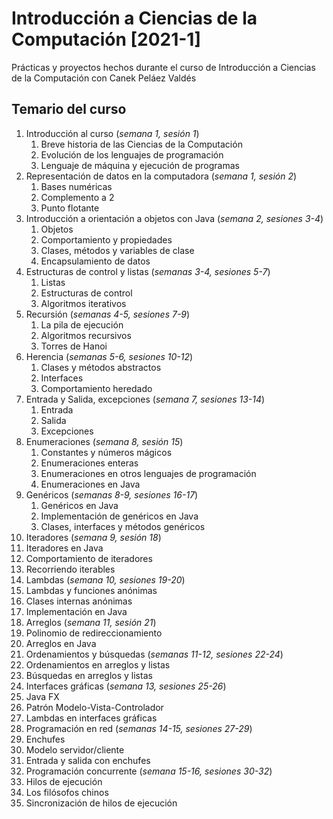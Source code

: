# Introducción a Ciencias de la Computación [2021-1]
Prácticas y proyectos hechos durante el curso de Introducción a Ciencias de la Computación con Canek Peláez Valdés

Temario del curso
-----------------

1. Introducción al curso (*semana 1, sesión 1*)
   1. Breve historia de las Ciencias de la Computación
   1. Evolución de los lenguajes de programación
   1. Lenguaje de máquina y ejecución de programas
2. Representación de datos en la computadora (*semana 1, sesión 2*)
   1. Bases numéricas
   1. Complemento a 2
   1. Punto flotante
3. Introducción a orientación a objetos con Java (*semana 2, sesiones 3-4*)
   1. Objetos
   1. Comportamiento y propiedades
   1. Clases, métodos y variables de clase
   1. Encapsulamiento de datos
4. Estructuras de control y listas (*semanas 3-4, sesiones 5-7*)
   1. Listas
   1. Estructuras de control
   1. Algoritmos iterativos
5. Recursión (*semanas 4-5, sesiones 7-9*)
   1. La pila de ejecución
   1. Algoritmos recursivos
   1. Torres de Hanoi
6. Herencia (*semanas 5-6, sesiones 10-12*)
   1. Clases y métodos abstractos
   1. Interfaces
   1. Comportamiento heredado
7. Entrada y Salida, excepciones (*semana 7, sesiones 13-14*)
   1. Entrada
   1. Salida
   1. Excepciones
8. Enumeraciones (*semana 8, sesión 15*)
   1. Constantes y números mágicos
   1. Enumeraciones enteras
   1. Enumeraciones en otros lenguajes de programación
   1. Enumeraciones en Java
9. Genéricos (*semanas 8-9, sesiones 16-17*)
   1. Genéricos en Java
   1. Implementación de genéricos en Java
   1. Clases, interfaces y métodos genéricos
10. Iteradores (*semana 9, sesión 18*)
   1. Iteradores en Java
   1. Comportamiento de iteradores
   1. Recorriendo iterables
11. Lambdas (*semana 10, sesiones 19-20*)
   1. Lambdas y funciones anónimas
   1. Clases internas anónimas
   1. Implementación en Java
12. Arreglos (*semana 11, sesión 21*)
   1. Polinomio de redireccionamiento
   1. Arreglos en Java
13. Ordenamientos y búsquedas (*semanas 11-12, sesiones 22-24*)
   1. Ordenamientos en arreglos y listas
   1. Búsquedas en arreglos y listas
14. Interfaces gráficas (*semana 13, sesiones 25-26*)
   1. Java FX
   1. Patrón Modelo-Vista-Controlador
   1. Lambdas en interfaces gráficas
15. Programación en red (*semanas 14-15, sesiones 27-29*)
   1. Enchufes
   1. Modelo servidor/cliente
   1. Entrada y salida con enchufes
16. Programación concurrente (*semana 15-16, sesiones 30-32*)
   1. Hilos de ejecución
   1. Los filósofos chinos
   1. Sincronización de hilos de ejecución
